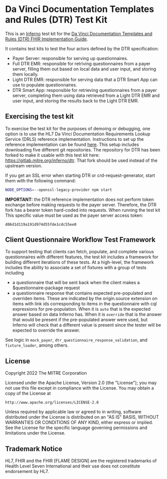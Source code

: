 # Da Vinci Documentation Templates and Rules (DTR) Test Kit

This is an [Inferno](https://github.com/inferno-community/inferno-core) 
test kit for the [Da Vinci Documentation Templates and Rules (DTR) FHIR
Implementation Guide](https://hl7.org/fhir/us/davinci-dtr/).

It contains test kits to test the four actors defined by the DTR specification:
- Payer Server: responsible for serving up questionnaires.
- Full DTR EMR: responsible for retriving questionnaires from a payer server, 
  filling them out based on local data and user input, and storing them
  locally.
- Light DTR EMR: responsible for serving data that a DTR Smart App can use to
  populate questionnaires.
- DTR Smart App: responsible for retrieving questionnaires from a payer server,
  completing them using data retrieved from a Light DTR EMR and user input, and
  storing the results back to the Light DTR EMR.

## Exercising the test kit

To exercise the test kit for the purposes of demoing or debugging, one option is to use the HL7 Da Vinci Documentation
Requirements Lookup Service (DRLS) reference implementation. Instructions to set up the reference implementation can be
found [here](https://github.com/HL7-DaVinci/CRD/blob/master/SetupGuideForMacOS.md). This setup includes downloading five
different git repositories. The repository for DTR has been forked to make it usable with this test kit here:
https://gitlab.mitre.org/inferno/dtr. That fork should be used instead of the upstream version.

If you get an SSL error when starting DTR or crd-request-generator, start them with the following command:
```sh
NODE_OPTIONS=--openssl-legacy-provider npm start
```

**IMPORTANT:** the DTR reference implementation does not perform token exchange before making requests to the payer
server. Therefore, the DTR fork has a bearer token hard-coded into requests. When running the test kit This specific
value must be used as the payer server access token:
```
d06d1d119a191d974d55fde1cdc55ee0
```

## Client Questionnaire Workflow Test Framework

To support testing that clients can fetch, populate, and complete various questionnaires with different features, the test kit includes a framework for building different iterations of these tests. At a high-level, the framework includes the ability to associate a set of fixtures with a group of tests including
- a questionnaire that will be sent back when the client makes a $questionnaire-package request
- a questionnaire response that contains expected pre-populated and overriden items. These are indicated by the origin.source extension on items with link ids corresponding to items in the questionnaire with cql expressions for pre-population. When it is `auto` that is the expected answer based on data Inferno has. When it is `override` that is the answer that would be present if the pre-populated answer were used, but Inferno will check that a different value is present since the tester will be expected to override the answer.

See logic in `mock_payer`, `dtr_questionnaire_response_validation`, and `fixture_loader`, among others.

## License
Copyright 2022 The MITRE Corporation

Licensed under the Apache License, Version 2.0 (the "License"); you may not use
this file except in compliance with the License. You may obtain a copy of the
License at
```
http://www.apache.org/licenses/LICENSE-2.0
```
Unless required by applicable law or agreed to in writing, software distributed
under the License is distributed on an "AS IS" BASIS, WITHOUT WARRANTIES OR
CONDITIONS OF ANY KIND, either express or implied. See the License for the
specific language governing permissions and limitations under the License.

## Trademark Notice

HL7, FHIR and the FHIR [FLAME DESIGN] are the registered trademarks of Health
Level Seven International and their use does not constitute endorsement by HL7.
